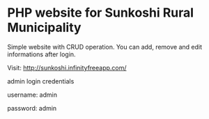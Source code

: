 # PHP website for Sunkoshi Rural Municipality

Simple website with CRUD operation. You can add, remove and edit informations after login.

Visit: http://sunkoshi.infinityfreeapp.com/

admin login credentials  

username: admin

password: admin
